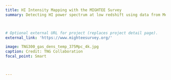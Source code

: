```yaml
---
title: HI Intensity Mapping with the MIGHTEE Survey
summary: Detecting HI power spectrum at low redshift using data from MeerKAT MIGHTEE Survey



# Optional external URL for project (replaces project detail page).
external_link: 'https://www.mighteesurvey.org/'

image: TNG300_gas_dens_temp_375Mpc_4k.jpg
caption: Credit: TNG Collaboration
focal_point: Smart



---
```

